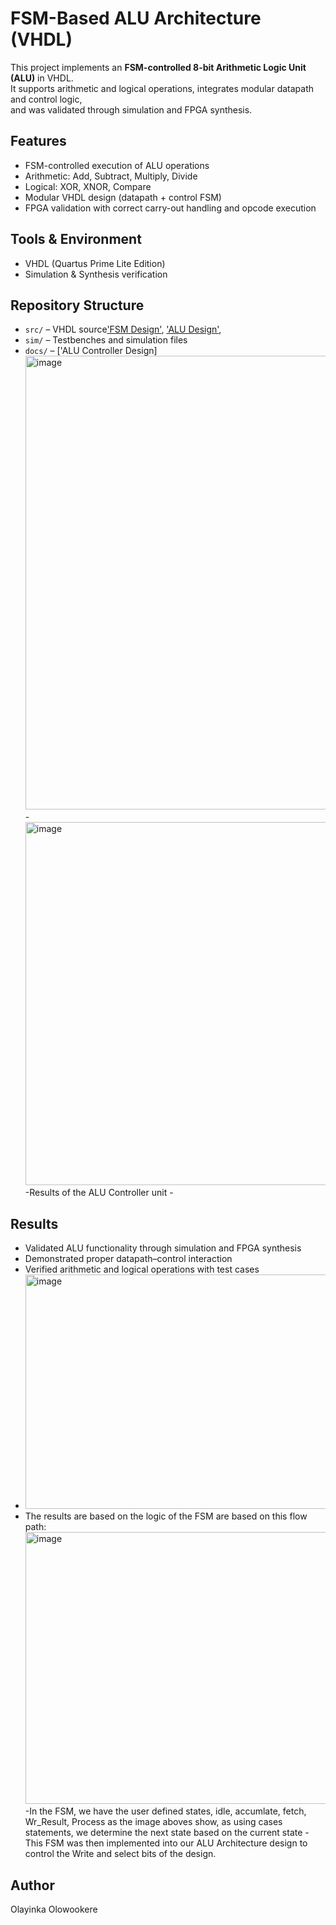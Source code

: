 # FSM-Based ALU Architecture (VHDL)

This project implements an **FSM-controlled 8-bit Arithmetic Logic Unit (ALU)** in VHDL.  
It supports arithmetic and logical operations, integrates modular datapath and control logic,  
and was validated through simulation and FPGA synthesis.

## Features
- FSM-controlled execution of ALU operations
- Arithmetic: Add, Subtract, Multiply, Divide
- Logical: XOR, XNOR, Compare
- Modular VHDL design (datapath + control FSM)
- FPGA validation with correct carry-out handling and opcode execution

## Tools & Environment
- VHDL (Quartus Prime Lite Edition)
- Simulation & Synthesis verification

## Repository Structure
- `src/` – VHDL source['FSM Design'](https://github.com/Olayinka2002/FSM_ALU_Design/blob/main/FSM.vhd), ['ALU Design'](https://github.com/Olayinka2002/FSM_ALU_Design/blob/main/ALU.vhd), 
- `sim/` – Testbenches and simulation files
- `docs/` – ['ALU Controller Design]<img width="1772" height="726" alt="image" src="https://github.com/user-attachments/assets/d190f1f5-5b7e-4447-a2b0-833827b4a3ba" />
          - <img width="1881" height="581" alt="image" src="https://github.com/user-attachments/assets/0e95257c-e3af-4f9c-ba81-d9c90d93f4b7" />
          -Results of the ALU Controller unit
          - 


## Results
- Validated ALU functionality through simulation and FPGA synthesis
- Demonstrated proper datapath–control interaction
- Verified arithmetic and logical operations with test cases
- <img width="1881" height="375" alt="image" src="https://github.com/user-attachments/assets/72e04c3a-fee7-41a6-bf50-7aa8f3d3c921" />
- The results are based on the logic of the FSM are based on this flow path:
    <img width="772" height="435" alt="image" src="https://github.com/user-attachments/assets/622a44bc-a9cc-424d-b8a1-7a45adbac7a1" />
    -In the FSM, we have the user defined states, idle, accumlate, fetch, Wr_Result, Process as the image aboves show, as using cases statements, we determine the next state based on the current state
-This FSM was then implemented into our ALU Architecture design to control the Write and select bits of the design.



## Author
Olayinka Olowookere  

